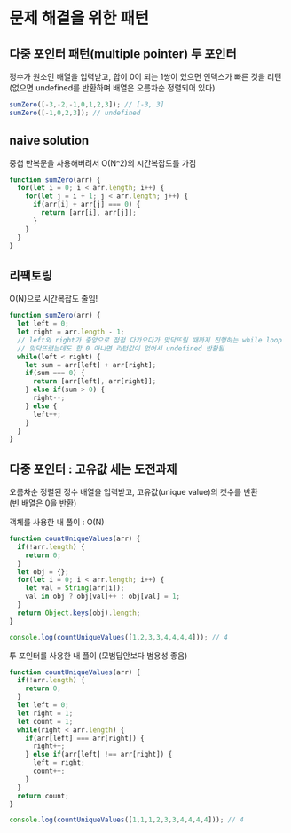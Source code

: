 # 문제 해결을 위한 패턴
## 다중 포인터 패턴(multiple pointer)  투 포인터
정수가 원소인 배열을 입력받고, 합이 0이 되는 1쌍이 있으면 인덱스가 빠른 것을 리턴   
(없으면 undefined를 반환하며 배열은 오름차순 정렬되어 있다)
```javascript
sumZero([-3,-2,-1,0,1,2,3]); // [-3, 3]
sumZero([-1,0,2,3]); // undefined
```

## naive solution
중첩 반복문을 사용해버려서 O(N^2)의 시간복잡도를 가짐
```javascript
function sumZero(arr) {
  for(let i = 0; i < arr.length; i++) {
    for(let j = i + 1; j < arr.length; j++) {
      if(arr[i] + arr[j] === 0) {
        return [arr[i], arr[j]];
      }
    }
  }
}
```

## 리팩토링
O(N)으로 시간복잡도 줄임!
```javascript
function sumZero(arr) {
  let left = 0;
  let right = arr.length - 1;
  // left와 right가 중앙으로 점점 다가오다가 맞닥뜨릴 때까지 진행하는 while loop
  // 맞닥뜨렸는데도 합 0 아니면 리턴값이 없어서 undefined 반환됨
  while(left < right) {
    let sum = arr[left] + arr[right];
    if(sum === 0) {
      return [arr[left], arr[right]];
    } else if(sum > 0) {
      right--;
    } else {
      left++;
    }
  }
}
```

## 다중 포인터 : 고유값 세는 도전과제
오름차순 정렬된 정수 배열을 입력받고, 고유값(unique value)의 갯수를 반환    
(빈 배열은 0을 반환)

객체를 사용한 내 풀이 : O(N)
```javascript
function countUniqueValues(arr) {
  if(!arr.length) {
    return 0;
  }
  let obj = {};
  for(let i = 0; i < arr.length; i++) {
    let val = String(arr[i]);
    val in obj ? obj[val]++ : obj[val] = 1;
  }
  return Object.keys(obj).length;
}

console.log(countUniqueValues([1,2,3,3,4,4,4,4])); // 4
```

투 포인터를 사용한 내 풀이 (모범답안보다 범용성 좋음)
```javascript
function countUniqueValues(arr) {
  if(!arr.length) {
    return 0;
  }
  let left = 0;
  let right = 1;
  let count = 1;
  while(right < arr.length) {
    if(arr[left] === arr[right]) {
      right++;
    } else if(arr[left] !== arr[right]) {
      left = right;
      count++;
    }
  }
  return count;
}

console.log(countUniqueValues([1,1,1,2,3,3,4,4,4,4])); // 4
```
